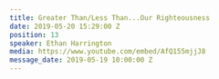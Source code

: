 ```yaml
---
title: Greater Than/Less Than...Our Righteousness
date: 2019-05-20 15:29:00 Z
position: 13
speaker: Ethan Harrington
media: https://www.youtube.com/embed/AfQ155mjjJ8
message_date: 2019-05-19 10:00:00 Z
---
```


